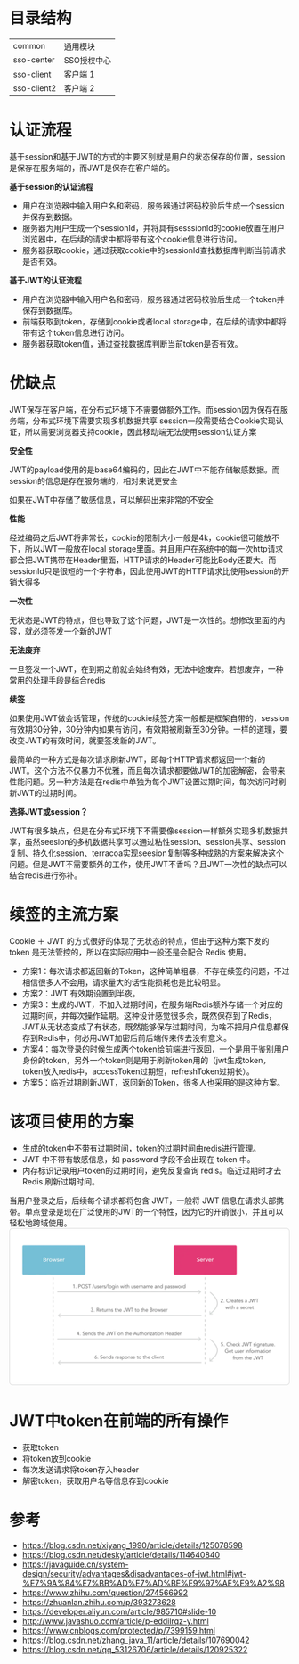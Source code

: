 # 目录结构

|             |         |
|-------------|---------|
| common      | 通用模块    |
| sso-center  | SSO授权中心 |
| sso-client  | 客户端 1   |
| sso-client2 | 客户端 2   |

# 认证流程

基于session和基于JWT的方式的主要区别就是用户的状态保存的位置，session是保存在服务端的，而JWT是保存在客户端的。

**基于session的认证流程**

- 用户在浏览器中输入用户名和密码，服务器通过密码校验后生成一个session并保存到数据。
- 服务器为用户生成一个sessionId，并将具有sesssionId的cookie放置在用户浏览器中，在后续的请求中都将带有这个cookie信息进行访问。
- 服务器获取cookie，通过获取cookie中的sessionId查找数据库判断当前请求是否有效。

**基于JWT的认证流程**

- 用户在浏览器中输入用户名和密码，服务器通过密码校验后生成一个token并保存到数据库。
- 前端获取到token，存储到cookie或者local storage中，在后续的请求中都将带有这个token信息进行访问。
- 服务器获取token值，通过查找数据库判断当前token是否有效。

# 优缺点

JWT保存在客户端，在分布式环境下不需要做额外工作。而session因为保存在服务端，分布式环境下需要实现多机数据共享 session一般需要结合Cookie实现认证，所以需要浏览器支持cookie，因此移动端无法使用session认证方案

**安全性**

JWT的payload使用的是base64编码的，因此在JWT中不能存储敏感数据。而session的信息是存在服务端的，相对来说更安全

如果在JWT中存储了敏感信息，可以解码出来非常的不安全

**性能**

经过编码之后JWT将非常长，cookie的限制大小一般是4k，cookie很可能放不下，所以JWT一般放在local storage里面。并且用户在系统中的每一次http请求都会把JWT携带在Header里面，HTTP请求的Header可能比Body还要大。而sessionId只是很短的一个字符串，因此使用JWT的HTTP请求比使用session的开销大得多

**一次性**

无状态是JWT的特点，但也导致了这个问题，JWT是一次性的。想修改里面的内容，就必须签发一个新的JWT

**无法废弃**

一旦签发一个JWT，在到期之前就会始终有效，无法中途废弃。若想废弃，一种常用的处理手段是结合redis

**续签**

如果使用JWT做会话管理，传统的cookie续签方案一般都是框架自带的，session有效期30分钟，30分钟内如果有访问，有效期被刷新至30分钟。一样的道理，要改变JWT的有效时间，就要签发新的JWT。

最简单的一种方式是每次请求刷新JWT，即每个HTTP请求都返回一个新的JWT。这个方法不仅暴力不优雅，而且每次请求都要做JWT的加密解密，会带来性能问题。另一种方法是在redis中单独为每个JWT设置过期时间，每次访问时刷新JWT的过期时间。

**选择JWT或session？**

JWT有很多缺点，但是在分布式环境下不需要像session一样额外实现多机数据共享，虽然seesion的多机数据共享可以通过粘性session、session共享、session复制、持久化session、terracoa实现seesion复制等多种成熟的方案来解决这个问题。但是JWT不需要额外的工作，使用JWT不香吗？且JWT一次性的缺点可以结合redis进行弥补。

# 续签的主流方案
Cookie ＋ JWT 的方式很好的体现了无状态的特点，但由于这种方案下发的 token 是无法管控的，所以在实际应用中一般还是会配合 Redis 使用。

* 方案1：每次请求都返回新的Token，这种简单粗暴，不存在续签的问题，不过相信很多人不会用，请求量大的话性能损耗也是比较明显。
* 方案2：JWT 有效期设置到半夜。
* 方案3：生成的JWT，不加入过期时间，在服务端Redis额外存储一个对应的过期时间，并每次操作延期。这种设计感觉很多余，既然保存到了Redis，JWT从无状态变成了有状态，既然能够保存过期时间，为啥不把用户信息都保存到Redis中，何必用JWT加密后前后端传来传去没有意义。
* 方案4：每次登录的时候生成两个token给前端进行返回，一个是用于鉴别用户身份的token，另外一个token则是用于刷新token用的（jwt生成token，token放入redis中，accessToken过期短，refreshToken过期长）。
* 方案5：临近过期刷新JWT，返回新的Token，很多人也采用的是这种方案。

# 该项目使用的方案

- 生成的token中不带有过期时间，token的过期时间由redis进行管理。
- JWT 中不带有敏感信息，如 password 字段不会出现在 token 中。
- 内存标识记录用户token的过期时间，避免反复查询 redis。临近过期时才去 Redis 刷新过期时间。 

当用户登录之后，后续每个请求都将包含 JWT，一般将 JWT 信息在请求头部携带。单点登录是现在广泛使用的JWT的一个特性，因为它的开销很小，并且可以轻松地跨域使用。
![img.png](imgs/jwt1.png)

# JWT中token在前端的所有操作
- 获取token
- 将token放到cookie
- 每次发送请求将token存入header
- 解密token，获取用户名等信息存到cookie

# 参考

- https://blog.csdn.net/xiyang_1990/article/details/125078598
- https://blog.csdn.net/desky/article/details/114640840
- https://javaguide.cn/system-design/security/advantages&disadvantages-of-jwt.html#jwt-%E7%9A%84%E7%BB%AD%E7%AD%BE%E9%97%AE%E9%A2%98
- https://www.zhihu.com/question/274566992
- https://zhuanlan.zhihu.com/p/393273628
- https://developer.aliyun.com/article/985710#slide-10
- http://www.javashuo.com/article/p-eddilrqz-y.html
- https://www.cnblogs.com/protected/p/7399159.html
- https://blog.csdn.net/zhang_java_11/article/details/107690042
- https://blog.csdn.net/qq_53126706/article/details/120925322